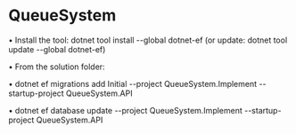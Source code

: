 # QueueSystem

•	Install the tool: dotnet tool install --global dotnet-ef (or update: dotnet tool update --global dotnet-ef)

•	From the solution folder:

•	dotnet ef migrations add Initial --project QueueSystem.Implement --startup-project QueueSystem.API

•	dotnet ef database update --project QueueSystem.Implement --startup-project QueueSystem.API